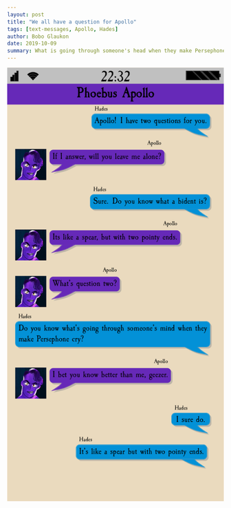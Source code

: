 ```yaml
---
layout: post 
title: "We all have a question for Apollo"
tags: [text-messages, Apollo, Hades]
author: Bobo Glaukon
date: 2019-10-09
summary: What is going through someone's head when they make Persephone cry?
---
```



![It's like a spear](/assets/img/like-a-spear.png)
